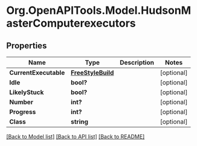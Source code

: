 # Org.OpenAPITools.Model.HudsonMasterComputerexecutors

## Properties

Name | Type | Description | Notes
------------ | ------------- | ------------- | -------------
**CurrentExecutable** | [**FreeStyleBuild**](FreeStyleBuild.md) |  | [optional] 
**Idle** | **bool?** |  | [optional] 
**LikelyStuck** | **bool?** |  | [optional] 
**Number** | **int?** |  | [optional] 
**Progress** | **int?** |  | [optional] 
**Class** | **string** |  | [optional] 

[[Back to Model list]](../README.md#documentation-for-models) [[Back to API list]](../README.md#documentation-for-api-endpoints) [[Back to README]](../README.md)

